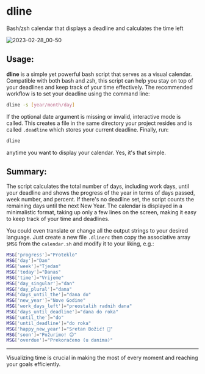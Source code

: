 # dline
Bash/zsh calendar that displays a deadline and calculates the time left

![2023-02-28_00-50](https://user-images.githubusercontent.com/411471/221715818-860d8173-d00e-49d0-9e50-8786c8e5dfe9.png)

## Usage:

**dline** is a simple yet powerful bash script that serves as a visual calendar. Compatible with both bash and zsh, this script can help you stay on top of your deadlines and keep track of your time effectively. The recommended workflow is to set your deadline using the command line: 

```bash
dline -s [year/month/day]
```

If the optional date argument is missing or invalid, interactive mode is called. This creates a file in the same directory your project resides and is called `.deadline` which stores your current deadline. Finally, run:

```bash
dline
```

anytime you want to display your calendar. Yes, it's that simple.

## Summary:

The script calculates the total number of days, including work days, until your deadline and shows the progress of the year in terms of days passed, week number, and percent. If there's no deadline set, the script counts the remaining days until the next New Year. The calendar is displayed in a minimalistic format, taking up only a few lines on the screen, making it easy to keep track of your time and deadlines.

You could even translate or change all the output strings to your desired language. Just create a new file `.dlinerc` then copy the associative array `$MSG` from the `calendar.sh` and modify it to your liking, e.g.:

```bash
MSG['progress']="Proteklo"
MSG['day']="Dan"
MSG['week']="Tjedan"
MSG['today']="Danas"
MSG['time']="Vrijeme"
MSG['day_singular']="dan"
MSG['day_plural']="dana"
MSG['days_until_the']="dana do"
MSG['new_year']="Nove Godine"
MSG['work_days_left']="preostalih radnih dana"
MSG['days_until_deadline']="dana do roka"
MSG['until_the']="do"
MSG['until_deadline']="do roka"
MSG['happy_new_year']="Sretan Božić! 🎄"
MSG['soon']="Požurimo! 😊"
MSG['overdue']="Prekoračeno (u danima)"
```

---

Visualizing time is crucial in making the most of every moment and reaching your goals efficiently.
